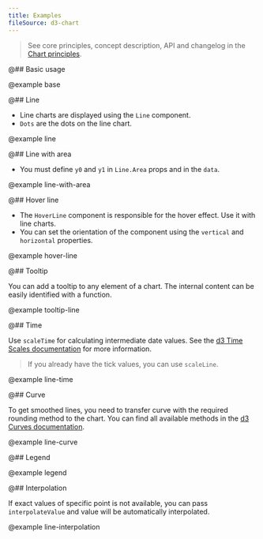 ```yaml
---
title: Examples
fileSource: d3-chart
---
```


> See core principles, concept description, API and changelog in the [Chart principles](/data-display/d3-chart/).

@## Basic usage

@example base

@## Line

- Line charts are displayed using the `Line` component.
- `Dots` are the dots on the line chart.

@example line

@## Line with area

- You must define `y0` and `y1` in `Line.Area` props and in the `data`.

@example line-with-area

@## Hover line

- The `HoverLine` component is responsible for the hover effect. Use it with line charts.
- You can set the orientation of the component using the `vertical` and `horizontal` properties.

@example hover-line

@## Tooltip

You can add a tooltip to any element of a chart. The internal content can be easily identified with a function.

@example tooltip-line

@## Time

Use `scaleTime` for calculating intermediate date values. See the [d3 Time Scales documentation](https://github.com/d3/d3-scale#time-scales) for more information.

> If you already have the tick values, you can use `scaleLine`.

@example line-time

@## Curve

To get smoothed lines, you need to transfer curve with the required rounding method to the chart. You can find all available methods in the [d3 Curves documentation](https://github.com/d3/d3-shape#curves).

@example line-curve

@## Legend

@example legend

@## Interpolation

If exact values of specific point is not available, you can pass `interpolateValue` and value will be automatically interpolated.

@example line-interpolation
